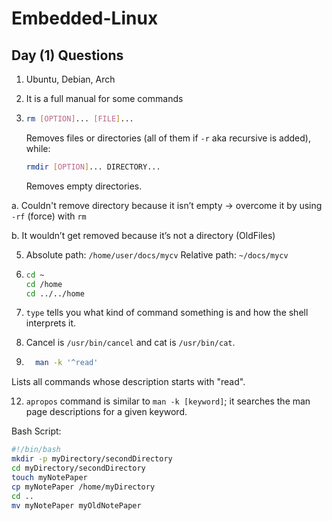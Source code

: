 # Embedded-Linux
## Day (1) Questions

1. Ubuntu, Debian, Arch

2. It is a full manual for some commands

3. ```bash
   rm [OPTION]... [FILE]...
   ````
   Removes files or directories (all of them if `-r` aka recursive is added), while:

   ```bash
   rmdir [OPTION]... DIRECTORY...
   ```

   Removes empty directories.

a. Couldn't remove directory because it isn’t empty → overcome it by using `-rf` (force) with `rm`

b. It wouldn’t get removed because it’s not a directory (OldFiles)


5. Absolute path: `/home/user/docs/mycv`
   Relative path: `~/docs/mycv`


6. ```bash
   cd ~
   cd /home
   cd ../../home

   ````

9. `type` tells you what kind of command something is and how the shell interprets it.

10. Cancel is `/usr/bin/cancel` and cat is `/usr/bin/cat`.

11. ```bash
      man -k '^read'
      ````
Lists all commands whose description starts with "read".

12. `apropos` command is similar to `man -k [keyword]`; it searches the man page descriptions for a given keyword.

Bash Script:

```bash
#!/bin/bash
mkdir -p myDirectory/secondDirectory
cd myDirectory/secondDirectory
touch myNotePaper
cp myNotePaper /home/myDirectory
cd ..
mv myNotePaper myOldNotePaper
```
